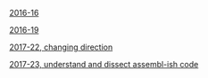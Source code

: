 [2016-16](https://www.reddit.com/r/adventofcode/comments/5ititq/2016_day_16_c_how_to_tame_your_dragon_in_under_a/)

[2016-19](https://www.reddit.com/r/adventofcode/comments/5j4lp1/comment/dbdh7i2/?utm_source=share&utm_medium=web2x&context=3)

[2017-22, changing direction](https://www.overleaf.com/project/5cfd8f66b01a70437c482a4f)

[2017-23, understand and dissect assembl-ish code](https://github.com/dp1/AoC17/blob/master/day23.5.txt)